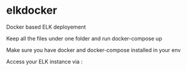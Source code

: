 # elkdocker
Docker based ELK deployement

Keep all the files under one folder and run docker-compose up

Make sure you have docker and docker-compose installed in your env

Access your ELK instance via : 
